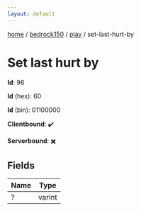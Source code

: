 ```yaml
---
layout: default
---
```


[home](/)  /  [bedrock150](/protocol/bedrock150)  /  [play](/protocol/bedrock150/play)  /  set-last-hurt-by

# Set last hurt by

**Id**: 96

**Id** (hex): 60

**Id** (bin): 01100000

**Clientbound**: ✔️

**Serverbound**: ✖️

## Fields

Name | Type
---|---
? | varint

